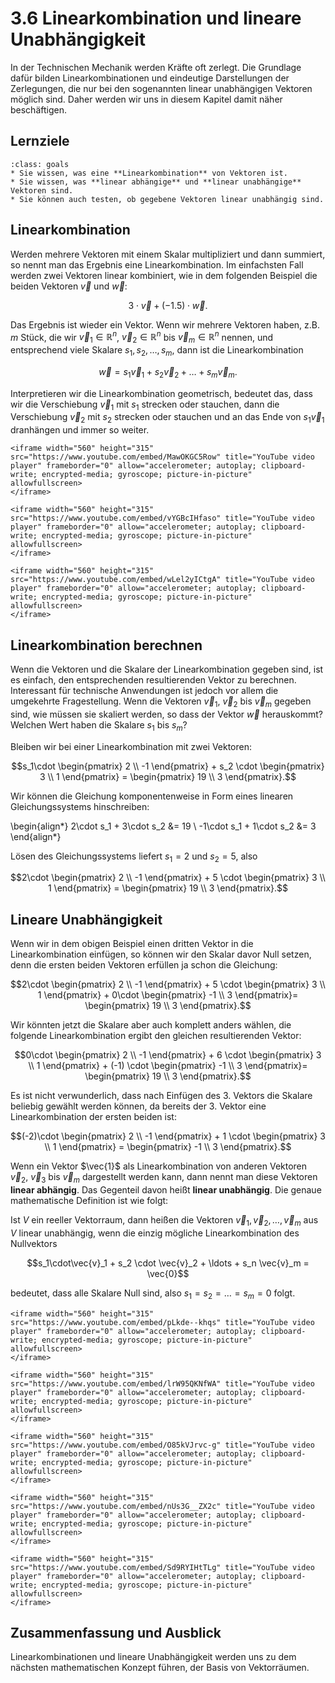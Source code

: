 # 3.6 Linearkombination und lineare Unabhängigkeit

In der Technischen Mechanik werden Kräfte oft zerlegt. Die Grundlage dafür
bilden Linearkombinationen und eindeutige Darstellungen der Zerlegungen, die nur
bei den sogenannten linear unabhängigen Vektoren möglich sind. Daher werden wir
uns in diesem Kapitel damit näher beschäftigen.

## Lernziele

```{admonition} Lernziele 
:class: goals
* Sie wissen, was eine **Linearkombination** von Vektoren ist.
* Sie wissen, was **linear abhängige** und **linear unabhängige** Vektoren sind.
* Sie können auch testen, ob gegebene Vektoren linear unabhängig sind.
```


## Linearkombination

Werden mehrere Vektoren mit einem Skalar multipliziert und dann summiert, so
nennt man das Ergebnis eine Linearkombination. Im einfachsten Fall werden zwei
Vektoren linear kombiniert, wie in dem folgenden Beispiel die beiden Vektoren
$\vec{v}$ und $\vec{w}$:

$$3\cdot\vec{v} + (-1.5)\cdot \vec{w}.$$

Das Ergebnis ist wieder ein Vektor. Wenn wir mehrere Vektoren haben, z.B. $m$
Stück, die wir $\vec{v}_1\in\mathbb{R}^n$, $\vec{v}_2\in\mathbb{R}^n$ bis
$\vec{v}_m\in\mathbb{R}^n$ nennen, und entsprechend viele Skalare $s_1, s_2,
\ldots, s_m$, dann ist die Linearkombination

$$\vec{w} = s_1\vec{v}_1 + s_2\vec{v}_2 + \ldots + s_m\vec{v}_m.$$

Interpretieren wir die Linearkombination geometrisch, bedeutet das, dass wir die
Verschiebung $\vec{v}_1$ mit $s_1$ strecken oder stauchen, dann die Verschiebung
$\vec{v}_2$ mit $s_2$ strecken oder stauchen und an das Ende von $s_1\vec{v}_1$
dranhängen und immer so weiter.

```{dropdown} Video "Linearkombination Definition" von Mathematische Methoden
<iframe width="560" height="315" src="https://www.youtube.com/embed/MawOKGC5Row" title="YouTube video player" frameborder="0" allow="accelerometer; autoplay; clipboard-write; encrypted-media; gyroscope; picture-in-picture" allowfullscreen>
</iframe>
```

```{dropdown} Video "Linearkombination Beispiel" von Mathematische Methoden
<iframe width="560" height="315" src="https://www.youtube.com/embed/vYGBcIHfaso" title="YouTube video player" frameborder="0" allow="accelerometer; autoplay; clipboard-write; encrypted-media; gyroscope; picture-in-picture" allowfullscreen>
</iframe>
```

```{dropdown} Video "Linearkombinationen" von VisualX
<iframe width="560" height="315" src="https://www.youtube.com/embed/wLel2yICtgA" title="YouTube video player" frameborder="0" allow="accelerometer; autoplay; clipboard-write; encrypted-media; gyroscope; picture-in-picture" allowfullscreen>
</iframe>
```

## Linearkombination berechnen

Wenn die Vektoren und die Skalare der Linearkombination gegeben sind, ist es
einfach, den entsprechenden resultierenden Vektor zu berechnen. Interessant für
technische Anwendungen ist jedoch vor allem die umgekehrte Fragestellung. Wenn
die Vektoren $\vec{v}_1$, $\vec{v}_2$ bis $\vec{v}_m$ gegeben sind, wie müssen
sie skaliert werden, so dass der Vektor $\vec{w}$ herauskommt? Welchen Wert
haben die Skalare $s_1$ bis $s_m$?

Bleiben wir bei einer Linearkombination mit zwei Vektoren:

$$s_1\cdot \begin{pmatrix} 2 \\ -1 \end{pmatrix} + 
s_2 \cdot \begin{pmatrix} 3 \\ 1 \end{pmatrix} = 
\begin{pmatrix} 19 \\ 3 \end{pmatrix}.$$

Wir können die Gleichung komponentenweise in Form eines linearen
Gleichungssystems hinschreiben:

\begin{align*}
2\cdot s_1 + 3\cdot s_2 &= 19 \\
-1\cdot s_1 + 1\cdot s_2 &= 3 
\end{align*}

Lösen des Gleichungssystems liefert $s_1 = 2$ und $s_2 = 5$, also

$$2\cdot \begin{pmatrix} 2 \\ -1 \end{pmatrix} + 
5 \cdot \begin{pmatrix} 3 \\ 1 \end{pmatrix} = 
\begin{pmatrix} 19 \\ 3 \end{pmatrix}.$$


## Lineare Unabhängigkeit

Wenn wir in dem obigen Beispiel einen dritten Vektor in die Linearkombination
einfügen, so können wir den Skalar davor Null setzen, denn die ersten beiden
Vektoren erfüllen ja schon die Gleichung:

$$2\cdot \begin{pmatrix} 2 \\ -1 \end{pmatrix} + 
5 \cdot \begin{pmatrix} 3 \\ 1 \end{pmatrix} +
0\cdot \begin{pmatrix} -1 \\ 3 \end{pmatrix}= 
\begin{pmatrix} 19 \\ 3 \end{pmatrix}.$$

Wir könnten jetzt die Skalare aber auch komplett anders wählen, die folgende
Linearkombination ergibt den gleichen resultierenden Vektor:

$$0\cdot \begin{pmatrix} 2 \\ -1 \end{pmatrix} + 
6 \cdot \begin{pmatrix} 3 \\ 1 \end{pmatrix} + (-1) \cdot \begin{pmatrix} -1 \\ 3 \end{pmatrix}= 
\begin{pmatrix} 19 \\ 3 \end{pmatrix}.$$

Es ist nicht verwunderlich, dass nach Einfügen des 3. Vektors die Skalare
beliebig gewählt werden können, da bereits der 3. Vektor eine Linearkombination
der ersten beiden ist:

$$(-2)\cdot \begin{pmatrix} 2 \\ -1 \end{pmatrix} + 
1 \cdot \begin{pmatrix} 3 \\ 1 \end{pmatrix} = 
\begin{pmatrix} -1 \\ 3 \end{pmatrix}.$$

Wenn ein Vektor $\vec{1}$ als Linearkombination von anderen Vektoren
$\vec{v}_2$, $\vec{v}_3$ bis $\vec{v}_m$ dargestellt werden kann, dann nennt man
diese Vektoren **linear abhängig**. Das Gegenteil davon heißt **linear
unabhängig**. Die genaue mathematische Definition ist wie folgt:

Ist $V$ ein reeller Vektorraum, dann heißen die Vektoren $\vec{v}_1, \vec{v}_2,
\ldots, \vec{v}_m$ aus $V$ linear unabhängig, wenn die einzig mögliche
Linearkombination des Nullvektors 

$$s_1\cdot\vec{v}_1 + s_2 \cdot \vec{v}_2 + \ldots + s_n \vec{v}_m = \vec{0}$$

bedeutet, dass alle Skalare Null sind, also $s_1 = s_2 = \dots = s_m = 0$ folgt.

```{dropdown} Video "Lineare Abhängigkeit" von Mathematrick
<iframe width="560" height="315" src="https://www.youtube.com/embed/pLkde--khqs" title="YouTube video player" frameborder="0" allow="accelerometer; autoplay; clipboard-write; encrypted-media; gyroscope; picture-in-picture" allowfullscreen>
</iframe>
```

```{dropdown} Video "Lineare Unabhängigkeit - Definition" von Mathematische Methoden
<iframe width="560" height="315" src="https://www.youtube.com/embed/lrW95QKNfWA" title="YouTube video player" frameborder="0" allow="accelerometer; autoplay; clipboard-write; encrypted-media; gyroscope; picture-in-picture" allowfullscreen>
</iframe>
```

```{dropdown} Video "Lineare Unabhängigkeit - Beispiel 1" von Mathematische Methoden
<iframe width="560" height="315" src="https://www.youtube.com/embed/O85kVJrvc-g" title="YouTube video player" frameborder="0" allow="accelerometer; autoplay; clipboard-write; encrypted-media; gyroscope; picture-in-picture" allowfullscreen>
</iframe>
```

```{dropdown} Video "Lineare Unabhängigkeit - Beispiel 2" von Mathematische Methoden
<iframe width="560" height="315" src="https://www.youtube.com/embed/nUs3G__ZX2c" title="YouTube video player" frameborder="0" allow="accelerometer; autoplay; clipboard-write; encrypted-media; gyroscope; picture-in-picture" allowfullscreen>
</iframe>
```

```{dropdown} Video "Lineare Unabhängigkeit - Beispiel 3" von Mathematische Methoden
<iframe width="560" height="315" src="https://www.youtube.com/embed/Sd9RYIHtTLg" title="YouTube video player" frameborder="0" allow="accelerometer; autoplay; clipboard-write; encrypted-media; gyroscope; picture-in-picture" allowfullscreen>
</iframe>
```

## Zusammenfassung und Ausblick

Linearkombinationen und lineare Unabhängigkeit werden uns zu dem nächsten
mathematischen Konzept führen, der Basis von Vektorräumen.
